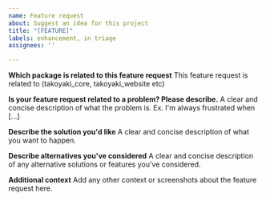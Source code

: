 ```yaml
---
name: Feature request
about: Suggest an idea for this project
title: "[FEATURE]"
labels: enhancement, in triage
assignees: ''

---
```


**Which package is related to this feature request**
This feature request is related to (takoyaki_core, takoyaki_website etc)

**Is your feature request related to a problem? Please describe.**
A clear and concise description of what the problem is. Ex. I'm always frustrated when [...]

**Describe the solution you'd like**
A clear and concise description of what you want to happen.

**Describe alternatives you've considered**
A clear and concise description of any alternative solutions or features you've considered.

**Additional context**
Add any other context or screenshots about the feature request here.
